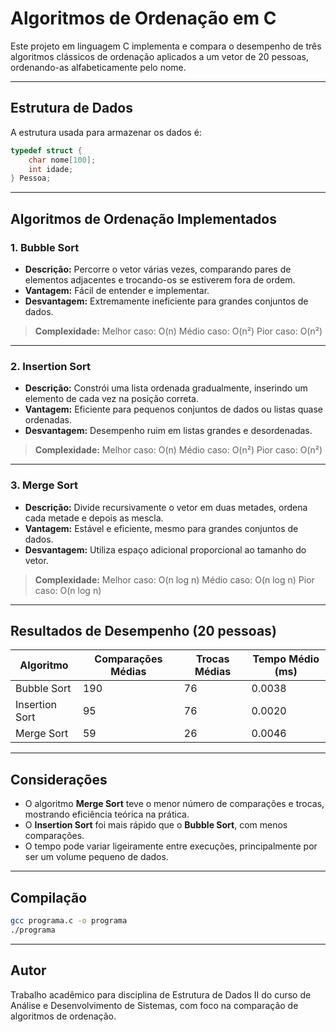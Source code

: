 
# Algoritmos de Ordenação em C

Este projeto em linguagem C implementa e compara o desempenho de três algoritmos clássicos de ordenação aplicados a um vetor de 20 pessoas, ordenando-as alfabeticamente pelo nome.

---

##  Estrutura de Dados

A estrutura usada para armazenar os dados é:

```c
typedef struct {
    char nome[100];
    int idade;
} Pessoa;
```

---

##  Algoritmos de Ordenação Implementados

### 1. **Bubble Sort**
- **Descrição:** Percorre o vetor várias vezes, comparando pares de elementos adjacentes e trocando-os se estiverem fora de ordem.
- **Vantagem:** Fácil de entender e implementar.
- **Desvantagem:** Extremamente ineficiente para grandes conjuntos de dados.

> **Complexidade:**
 Melhor caso: O(n)
 Médio caso: O(n²)
 Pior caso: O(n²)

---

### 2. **Insertion Sort**
- **Descrição:** Constrói uma lista ordenada gradualmente, inserindo um elemento de cada vez na posição correta.
- **Vantagem:** Eficiente para pequenos conjuntos de dados ou listas quase ordenadas.
- **Desvantagem:** Desempenho ruim em listas grandes e desordenadas.

> **Complexidade:**
 Melhor caso: O(n)
 Médio caso: O(n²)
 Pior caso: O(n²)

---

### 3. **Merge Sort**
- **Descrição:** Divide recursivamente o vetor em duas metades, ordena cada metade e depois as mescla.
- **Vantagem:** Estável e eficiente, mesmo para grandes conjuntos de dados.
- **Desvantagem:** Utiliza espaço adicional proporcional ao tamanho do vetor.

> **Complexidade:**
 Melhor caso: O(n log n)
 Médio caso: O(n log n)
 Pior caso: O(n log n)

---

## Resultados de Desempenho (20 pessoas)

| Algoritmo      | Comparações Médias | Trocas Médias | Tempo Médio (ms) |
|----------------|--------------------|----------------|------------------|
| Bubble Sort    | 190                | 76             | 0.0038           |
| Insertion Sort | 95                 | 76             | 0.0020           |
| Merge Sort     | 59                 | 26             | 0.0046           |

---

##  Considerações

- O algoritmo **Merge Sort** teve o menor número de comparações e trocas, mostrando eficiência teórica na prática.
- O **Insertion Sort** foi mais rápido que o **Bubble Sort**, com menos comparações.
- O tempo pode variar ligeiramente entre execuções, principalmente por ser um volume pequeno de dados.

---

##  Compilação

```bash
gcc programa.c -o programa
./programa
```

---

## Autor

Trabalho acadêmico para disciplina de Estrutura de Dados II do curso de Análise e Desenvolvimento de Sistemas, com foco na comparação de algoritmos de ordenação.
